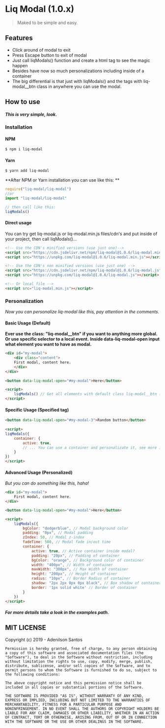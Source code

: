 # Liq Modal (1.0.x)
> Maked to be simple and easy.

## Features
- Click around of modal to exit
- Press Escape button to exit of modal
- Just call liqModals() function and create a html tag to see the magic happen
- Besides have now so much personalizations including inside of a container
- The big differential is that just with liqModals() and the tags with liq-modal__btn class in anywhere you can use the modal.

## How to use
##### This is very simple, look.

### Installation
#### NPM
```sh
$ npm i liq-modal
```
#### Yarn
```sh
$ yarn add liq-modal
```

**After NPM or Yarn installation you can use like this: **
```js
require("liq-modal/liq-modal")
//or
import "liq-modal/liq-modal"

// then call like this: 
liqModals()
```

#### Direct usage
You can try get liq-modal.js or liq-modal.min.js files/cdn's and put inside of your project, then call liqModals()...
```html
<!-- Use the CDN's minified versions (use just one)-->
<script src="https://cdn.jsdelivr.net/npm/liq-modal@1.0.6/liq-modal.min.js"></script>
<script src="https://unpkg.com/liq-modal@1.0.6/liq-modal.min.js"></script>

<!-- Use the CDN's non minified versions (use just one) -->
<script src="https://cdn.jsdelivr.net/npm/liq-modal@1.0.6/liq-modal.js"></script>
<script src="https://unpkg.com/liq-modal@1.0.6/liq-modal.js"></script>

<!-- Or local file -->
<script src="liq-modal.min.js"></script>
```

### Personalization
*Now you can personalize liq-modal like this, pay attention in the comments.*
#### Basic Usage (Default)
**Ever use the class: "liq-modal__btn" if you want to anything more global.**
**Or use specific selector to a local event.**
**Inside data-liq-modal-open input what element you want to have as modal.**
```html
<div id="my-modal">
	<div class="content">
	First modal, content here.
	</div>
</div>
  
<button data-liq-modal-open="#my-modal">Here</button>

<script>
	liqModals() // Get all elements with default class liq-modal__btn (Global)
</script>
```

#### Specific Usage (Specified tag)

```html
<button data-liq-modal-open="#my-modal-3">Random button</button>
  
<script>
liqModals({
	container: {
    	active: true,
		// ... You can use a container and personalizate it, see more in advanced use.
	}
})
</script>
```

#### Advanced Usage (Personalized)
*But you can do something like this, haha!*
```html
<div id="my-modal">
	First modal, content here.
</div>

<button data-liq-modal-open="#my-modal">Here</button>

<script>
	liqModals({
		bgColor: "dodgerblue", // Modal background color
		padding: "0px", // Modal padding
		zIndex: 50, // Modal z-index
		fadeTime: 500, // Modal fade in/out time
		container: {
			active: true, // Active container inside modal?
			padding: "20px", // Padding of container
			bgColor: "orange", // Background color of container
			width: "400px", // Width of container
			maxWidth: "300px", // Max Width of container
			height: "200px", // Height of container
			radius: "10px", // Border Radius of container
			shadow: "2px 2px 0px 0px black", // Box shadow of container 
			border: '1px solid white' // Border of container
		}
	})
</script>
```

##### For more details take a look in the examples path.

## MIT LICENSE

Copyright (c) 2019 - Adenilson Santos
```
Permission is hereby granted, free of charge, to any person obtaining
a copy of this software and associated documentation files (the
"Software"), to deal in the Software without restriction, including
without limitation the rights to use, copy, modify, merge, publish,
distribute, sublicense, and/or sell copies of the Software, and to
permit persons to whom the Software is furnished to do so, subject to
the following conditions:

The above copyright notice and this permission notice shall be
included in all copies or substantial portions of the Software.

THE SOFTWARE IS PROVIDED "AS IS", WITHOUT WARRANTY OF ANY KIND,
EXPRESS OR IMPLIED, INCLUDING BUT NOT LIMITED TO THE WARRANTIES OF
MERCHANTABILITY, FITNESS FOR A PARTICULAR PURPOSE AND
NONINFRINGEMENT. IN NO EVENT SHALL THE AUTHORS OR COPYRIGHT HOLDERS BE
LIABLE FOR ANY CLAIM, DAMAGES OR OTHER LIABILITY, WHETHER IN AN ACTION
OF CONTRACT, TORT OR OTHERWISE, ARISING FROM, OUT OF OR IN CONNECTION
WITH THE SOFTWARE OR THE USE OR OTHER DEALINGS IN THE SOFTWARE.
```